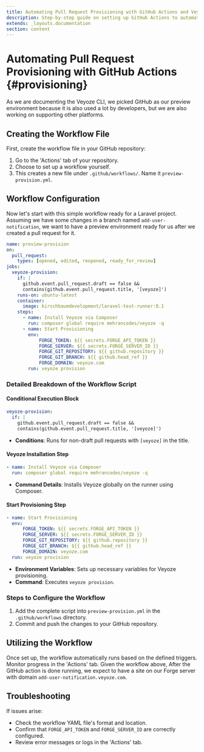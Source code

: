 ```yaml
---
title: Automating Pull Request Provisioning with GitHub Actions and Veyoze
description: Step-by-step guide on setting up GitHub Actions to automate pull request provisioning with Veyoze, streamlining deployment and testing processes.
extends: _layouts.documentation
section: content
---
```

# Automating Pull Request Provisioning with GitHub Actions {#provisioning}

As we are documenting the Veyoze CLI, we picked GitHub as our preview environment because it is also used a lot by developers, but we are also working on supporting other platforms.   

## Creating the Workflow File

First, create the workflow file in your GitHub repository:

1. Go to the 'Actions' tab of your repository.
2. Choose to set up a workflow yourself.
3. This creates a new file under `.github/workflows/`. Name it `preview-provision.yml`.

## Workflow Configuration
Now let's start with this simple workflow ready for a Laravel project.
Assuming we have some changes in a branch named `add-user-notification`, we want to have a preview environment ready for us after we created a pull request for it. 

```yaml
name: preview-provision
on:
  pull_request:
    types: [opened, edited, reopened, ready_for_review]
jobs:
  veyoze-provision:
    if: |
      github.event.pull_request.draft == false &&
      contains(github.event.pull_request.title, '[veyoze]')
    runs-on: ubuntu-latest
    container:
      image: kirschbaumdevelopment/laravel-test-runner:8.1
    steps:
      - name: Install Veyoze via Composer
        run: composer global require mehrancodes/veyoze -q
      - name: Start Provisioning
        env:
            FORGE_TOKEN: ${{ secrets.FORGE_API_TOKEN }}
            FORGE_SERVER: ${{ secrets.FORGE_SERVER_ID }}
            FORGE_GIT_REPOSITORY: ${{ github.repository }}
            FORGE_GIT_BRANCH: ${{ github.head_ref }}
            FORGE_DOMAIN: veyoze.com
        run: veyoze provision
```

### Detailed Breakdown of the Workflow Script

#### Conditional Execution Block

```yaml
veyoze-provision:
  if: |
    github.event.pull_request.draft == false &&
    contains(github.event.pull_request.title, '[veyoze]')
```

- **Conditions**: Runs for non-draft pull requests with `[veyoze]` in the title.

#### Veyoze Installation Step

```yaml
- name: Install Veyoze via Composer
  run: composer global require mehrancodes/veyoze -q
```

- **Command Details**: Installs Veyoze globally on the runner using Composer.

#### Start Provisioning Step

```yaml
- name: Start Provisioning
  env:
      FORGE_TOKEN: ${{ secrets.FORGE_API_TOKEN }}
      FORGE_SERVER: ${{ secrets.FORGE_SERVER_ID }}
      FORGE_GIT_REPOSITORY: ${{ github.repository }}
      FORGE_GIT_BRANCH: ${{ github.head_ref }}
      FORGE_DOMAIN: veyoze.com
  run: veyoze provision
```

- **Environment Variables**: Sets up necessary variables for Veyoze provisioning.
- **Command**: Executes `veyoze provision`.


### Steps to Configure the Workflow

1. Add the complete script into `preview-provision.yml` in the `.github/workflows` directory.
2. Commit and push the changes to your GitHub repository.

## Utilizing the Workflow

Once set up, the workflow automatically runs based on the defined triggers. Monitor progress in the 'Actions' tab.
Given the workflow above, After the GitHub action is done running, we expect to have a site on our Forge server with domain `add-user-notification.veyoze.com`. 

## Troubleshooting

If issues arise:

- Check the workflow YAML file's format and location.
- Confirm that `FORGE_API_TOKEN` and `FORGE_SERVER_ID` are correctly configured.
- Review error messages or logs in the 'Actions' tab.
